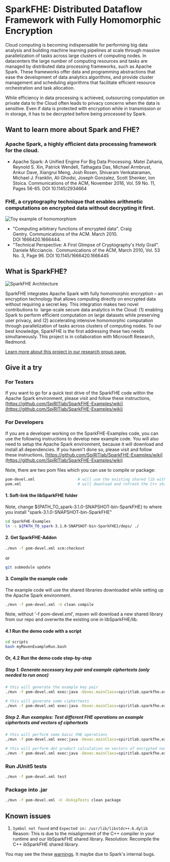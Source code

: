 # SparkFHE: Distributed Dataflow Framework with Fully Homomorphic Encryption

Cloud computing is becoming indispensable for performing big data analysis and building machine learning pipelines at scale through massive parallelization of tasks across large clusters of computing nodes. In datacenters the large number of computing resources and tasks are managed by distributed data processing frameworks, such as Apache Spark. These frameworks offer data and programming abstractions that ease the development of data analytics algorithms, and provide cluster management and scheduling algorithms that facilitate efficient resource orchestration and task allocation. 

While efficiency in data processing is achieved, outsourcing computation on private data to the Cloud often leads to privacy concerns when the data is sensitive. Even if data is protected with encryption while in transmission or in storage, it has to be decrypted before being processed by Spark.  

## Want to learn more about Spark and FHE?

### Apache Spark, a highly efficient data processing framework for the cloud. 
- Apache Spark: A Unified Engine For Big Data Processing. Matei Zaharia, Reynold S. Xin, Patrick Wendell, Tathagata Das, Michael Armbrust, Ankur Dave, Xiangrui Meng, Josh Rosen, Shivaram Venkataraman, Michael J. Franklin, Ali Ghodsi, Joseph Gonzalez, Scott Shenker, Ion Stoica. Communications of the ACM, November 2016, Vol. 59 No. 11, Pages 56-65. DOI 10.1145/2934664

### FHE, a cryptography technique that enables arithmetic computations on encrypted data without decrypting it first.
![Toy example of homomorphism](https://www.cs.rit.edu/~ph/sites/default/files/inline-images/he_example.png)
- "Computing arbitrary functions of encrypted data". Craig Gentry. Communications of the ACM. March 2010. DOI 1666420.1666444.
- "Technical Perspective: A First Glimpse of Cryptography's Holy Grail". Daniele Micciancio.  Communications of the ACM, March 2010, Vol. 53 No. 3, Page 96. DOI 10.1145/1666420.1666445

## What is SparkFHE?
![SparkFHE Architecture](https://www.cs.rit.edu/~ph/sites/default/files/inline-images/SparkFHEArchitecture-crop.png)

SparkFHE integrates Apache Spark with fully homomorphic encryption – an encryption technology that allows computing directly on encrypted data without requiring a secret key. This integration makes two novel contributions to  large-scale secure data analytics in the Cloud: (1) enabling Spark to perform efficient computation on large datasets while preserving user privacy, and (2) accelerating intensive homomorphic computation through parallelization of tasks across clusters of computing nodes. To our best knowledge, SparkFHE is the first addressing these two needs simultaneously. This project is in collaboration with Microsoft Research, Redmond. 

[Learn more about this project in our research group page.](https://www.cs.rit.edu/~ph/PrivateComputation)

## Give it a try

### For Testers
If you want to go for a quick test drive of the SparkFHE code within the Apache Spark environment, please visit and follow these instructions, [https://github.com/SpiRITlab/SparkFHE-Examples/wiki](https://github.com/SpiRITlab/SparkFHE-Examples/wiki)



### For Developers
If you are a developer working on the SparkFHE-Examples code, you can use the following instructions to develop new example code. You will also need to setup the Apache Spark environment, because it will download and install all dependencies. If you haven't done so, please visit and follow these instructions, [https://github.com/SpiRITlab/SparkFHE-Examples/wiki](https://github.com/SpiRITlab/SparkFHE-Examples/wiki)

Note, there are two pom files which you can use to compile or package:
```bash
pom-devel.xml                   # will use the existing shared lib within ./libSparkFHE/lib
pom.xml                         # will download and refresh the C++ shared lib from our repo
```

#### 1. Soft-link the libSparkFHE folder
Note, change ${PATH_TO_spark-3.1.0-SNAPSHOT-bin-SparkFHE} to where you install "spark-3.1.0-SNAPSHOT-bin-SparkFHE"
```bash
cd SparkFHE-Examples
ln -s ${PATH_TO_spark-3.1.0-SNAPSHOT-bin-SparkFHE}/deps/ ./
```

#### 2. Get SparkFHE-Addon
```bash
./mvn -f pom-devel.xml scm:checkout
```
or
```bash
git submodule update
```

#### 3. Compile the example code
The example code will use the shared libraries downloaded while setting up the Apache Spark environment.
```bash
./mvn -f pom-devel.xml -U clean compile
```
Note, without '-f pom-devel.xml', maven will download a new shared library from our repo and overwrite the existing one in libSparkFHE/lib.


#### 4.1 Run the demo code with a script 
```bash
cd scripts
bash myMavenExampleRun.bash
```

#### Or, 4.2 Run the demo code step-by-step
##### Step 1. Generate necessary key pair and example ciphertexts (only needed to run once)
```bash
# this will generate the example key pair
./mvn -f pom-devel.xml exec:java -Dexec.mainClass=spiritlab.sparkfhe.example.basic.KeyGenExample -Dexec.args="local" 

# this will generate some ciphertexts
./mvn -f pom-devel.xml exec:java -Dexec.mainClass=spiritlab.sparkfhe.example.basic.EncDecExample -Dexec.args="local gen/keys/my_public_key.txt gen/keys/my_secret_key.txt"      
```
##### Step 2. Run examples: Test different FHE operations on example ciphertexts and vectors of ciphertexts
```bash
# this will perform some basic FHE operations
./mvn -f pom-devel.xml exec:java -Dexec.mainClass=spiritlab.sparkfhe.example.basic.BasicOPsExample -Dexec.args="local  gen/keys/my_public_key.txt gen/keys/my_secret_key.txt"

# this will perform dot product calculation on vectors of encrypted numbers 
./mvn -f pom-devel.xml exec:java -Dexec.mainClass=spiritlab.sparkfhe.example.basic.DotProductExample -Dexec.args="local gen/keys/my_public_key.txt gen/keys/my_secret_key.txt"
```


### Run JUnit5 tests
```bash
./mvn -f pom-devel.xml test
```

### Package into .jar
```bash
./mvn -f pom-devel.xml -U -DskipTests clean package
```


## Known issues

1. `Symbol not found` and `Expected in: /usr/lib/libstdc++.6.dylib`
Reason: This is due to the misalignment of the C++ compiler in your runtime and our libSparkFHE shared library.
Resolution: Recompile the C++ ibSparkFHE shared library.


You may see the these [warnings](https://github.com/SpiRITlab/SparkFHE-Examples/issues/7). It maybe due to Spark's internal bugs. 




